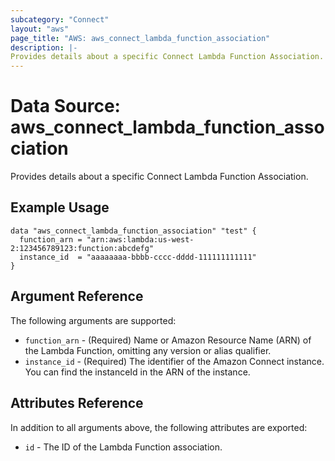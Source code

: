 ```yaml
---
subcategory: "Connect"
layout: "aws"
page_title: "AWS: aws_connect_lambda_function_association"
description: |-
Provides details about a specific Connect Lambda Function Association.
---
```


# Data Source: aws_connect_lambda_function_association

Provides details about a specific Connect Lambda Function Association.

## Example Usage

```hcl
data "aws_connect_lambda_function_association" "test" {
  function_arn = "arn:aws:lambda:us-west-2:123456789123:function:abcdefg"
  instance_id  = "aaaaaaaa-bbbb-cccc-dddd-111111111111"
}
```
## Argument Reference
The following arguments are supported:

* `function_arn` - (Required) Name or Amazon Resource Name (ARN) of the Lambda Function, omitting any version or alias qualifier.
* `instance_id` - (Required) The identifier of the Amazon Connect instance. You can find the instanceId in the ARN of the instance.

## Attributes Reference
In addition to all arguments above, the following attributes are exported:

* `id` - The ID of the Lambda Function association.